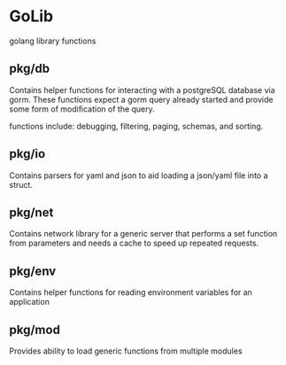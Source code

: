 # GoLib
golang library functions

## pkg/db
Contains helper functions for interacting with a postgreSQL database via gorm.
These functions expect a gorm query already started and provide some form of modification of the query.

functions include: debugging, filtering, paging, schemas, and sorting.

## pkg/io
Contains parsers for yaml and json to aid loading a json/yaml file into a struct.

## pkg/net
Contains network library for a generic server that performs a set function from parameters and needs a cache to speed up repeated requests.

## pkg/env
Contains helper functions for reading environment variables for an application

## pkg/mod
Provides ability to load generic functions from multiple modules
